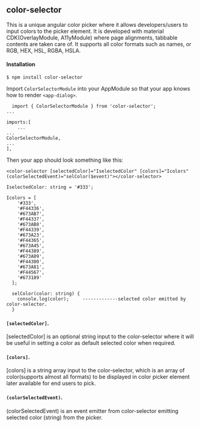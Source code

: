 ## color-selector

This is a unique angular color picker where it allows developers/users to input colors to the picker element. It is developed with material CDK(OverlayModule, A11yModule) where page alignments, tabbable contents are taken care of. It supports all color formats such as names, or RGB, HEX, HSL, RGBA, HSLA.

#### Installation

```
$ npm install color-selector
```

Import `ColorSelectorModule` into your AppModule so that your app knows how to render `<app-dialog>`.

```
  import { ColorSelectorModule } from 'color-selector';
...
```

```
imports:[
    ...
...
ColorSelectorModule,
...
],
```

Then your app should look something like this:

```
<color-selector [selectedColor]="IselectedColor" [colors]="Icolors" (colorSelectedEvent)="selColor($event)"></color-selector>
```

```
IselectedColor: string = '#333';

Icolors = [
    '#333',
    '#F44336',
    '#673AB7',
    '#F44337',
    '#673AB8',
    '#F44339',
    '#673A23',
    '#F44365',
    '#673A45',
    '#F44389',
    '#673A09',
    '#F44300',
    '#673A81',
    '#F44567',
    '#673189'
  ];

  selColor(color: string) {
    console.log(color);     -------------selected color emitted by color-selector.
  }
```

#### `[selectedColor]`.

[selectedColor] is an optional string input to the color-selector where it will be useful in setting a color as default selected color when required.

#### `[colors]`.

[colors] is a string array input to the color-selector, which is an array of color(supports almost all formats) to be displayed in color picker element later available for end users to pick.

#### `(colorSelectedEvent)`.

(colorSelectedEvent) is an event emitter from color-selector emitting selected color (string) from the picker.
